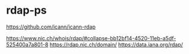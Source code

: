 # rdap-ps

https://github.com/icann/icann-rdap

https://www.nic.ch/whois/rdap/#collapse-bb12bf14-4520-11eb-a5df-525400a7a801-8
https://rdap.nic.ch/domain/
https://data.iana.org/rdap/
